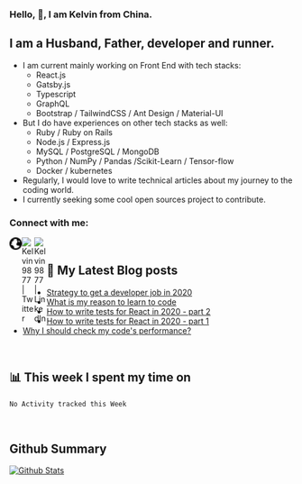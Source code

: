 ### Hello, 👋, I am Kelvin from China.

## I am a Husband, Father, developer and runner.

- I am current mainly working on Front End with tech stacks:
  - React.js
  - Gatsby.js
  - Typescript
  - GraphQL
  - Bootstrap / TailwindCSS / Ant Design / Material-UI
- But I do have experiences on other tech stacks as well:
  - Ruby / Ruby on Rails
  - Node.js / Express.js
  - MySQL / PostgreSQL / MongoDB
  - Python / NumPy / Pandas /Scikit-Learn / Tensor-flow
  - Docker / kubernetes
- Regularly, I would love to write technical articles about my journey to the coding world.
- I currently seeking some cool open sources project to contribute.

### Connect with me:

[<img align="left" alt="kelvinliang.cn" width="22px" src="https://raw.githubusercontent.com/iconic/open-iconic/master/svg/globe.svg" />][website]
[<img align="left" alt="Kelvin9877 | Twitter" width="22px" src="https://cdn.jsdelivr.net/npm/simple-icons@v3/icons/twitter.svg" />][twitter]
[<img align="left" alt="Kelvin9877 | LinkedIn" width="22px" src="https://cdn.jsdelivr.net/npm/simple-icons@v3/icons/linkedin.svg" />][linkedin]

<br/>

## 📕 My Latest Blog posts

<!-- BLOG-POST-LIST:START -->

- [Strategy to get a developer job in 2020](https://dev.to/kelvin9877/what-is-my-strategy-to-get-a-job-in-frontend-39gg)
- [What is my reason to learn to code](https://dev.to/kelvin9877/what-is-my-reason-to-learn-to-code-6k2)
- [How to write tests for React in 2020 - part 2](https://dev.to/kelvin9877/how-to-write-tests-for-react-in-2020-part-2-26h)
- [How to write tests for React in 2020 - part 1](https://dev.to/kelvin9877/how-to-write-tests-for-react-in-2020-4oai)
- [Why I should check my code's performance?](https://dev.to/kelvin9877/why-i-should-check-the-performance-of-my-code-19cl)
<!-- BLOG-POST-LIST:END -->

<br/>

## 📊 This week I spent my time on

<!--START_SECTION:waka-->

```text
No Activity tracked this Week
```

<!--END_SECTION:waka-->

<br/>

## Github Summary

[![Github Stats](https://get-github-stats.vercel.app/api?username=kelvin8773&show_icons=true)](https://github.com/kelvin8773)

[website]: https://kelvinliang.cn
[twitter]: https://twitter.com/kelvin9877
[linkedin]: https://linkedin.com/in/kelvin9877
